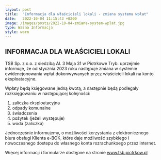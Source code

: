 ```yaml
---
layout: post
title:  "Informacja dla właścicieli lokali - zmiana systemu wpłat"
date:   2022-10-04 11:15:43 +0200
image: /images/posts/2022-10-04-zmiana-system-wplat.jpg
type: Ważna Informacja
style: warn
---
```


<h2>INFORMACJA DLA WŁAŚCICIELI LOKALI</h2>
<p>
TSB Sp. z o.o. z siedzibą Al. 3 Maja 31 w Piotrkowe Tryb. uprzejmie informuje, że od stycznia 2023 roku następuje zmiana
w systemie ewidencjonowania wpłat dokonwywanych przez właścicieli lokali na konto eksploatacyjne.
</p>

<p class="underline">
Wpłaty będą księgowane jedną kwotą, a następnie będą podlegały rozksięgowaniu w następującej kolejności:
</p>
<ol>
    <li>zaliczka eksploatacyjna</li>
    <li>odpady komunalne</li>
    <li>świadczenia</li>
    <li>pożytek (jeżeli występuje)</li>
    <li>woda (zaliczka)</li>
</ol>


<p>
Jednocześnie informujemy, o możliwości korzystania z elektronicznego biura obsługi Klienta e-BOK, które daje możliwość
szybkiego i nowoczesnego dostepu do własnego konta rozrachunkoego przez internet.
</p>

<p>
Więcej informacji i formularze dostępne na stronie
<a href="https://www.tsb.piotrkow.pl/" target="_blank">www.tsb.piotrkow.pl</a>
</p>
